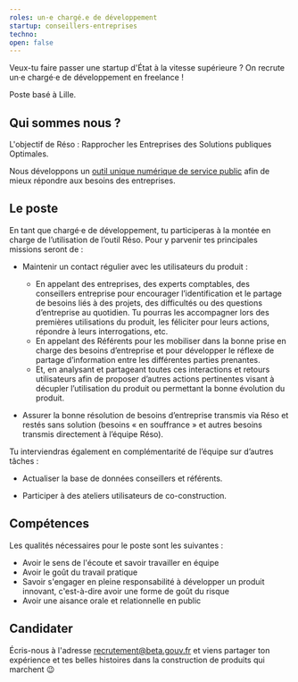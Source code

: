```yaml
---
roles: un·e chargé.e de développement
startup: conseillers-entreprises
techno:  
open: false
---
```


Veux-tu faire passer une startup d'État à la vitesse supérieure ? On recrute un·e chargé·e de développement en freelance !

<!--more-->

Poste basé à Lille.


## Qui sommes nous ?
L'objectif de Réso : Rapprocher les Entreprises des Solutions publiques Optimales.

Nous développons un [outil unique numérique de service public](https://beta.gouv.fr/startup/reso.html) afin de mieux répondre aux besoins des entreprises. 

## Le poste
En tant que chargé·e de développement, tu participeras à la montée en charge de l’utilisation de l’outil Réso.
Pour y parvenir tes principales missions seront de :

* Maintenir un contact régulier avec les utilisateurs du produit :
    - En appelant des entreprises, des experts comptables, des conseillers entreprise pour encourager l’identification et le partage de besoins liés à des projets, des difficultés ou des questions d’entreprise au quotidien. Tu pourras les accompagner lors des premières utilisations du produit, les féliciter pour leurs actions, répondre à leurs interrogations, etc.
    - En appelant des Référents pour les mobiliser dans la bonne prise en charge des besoins d’entreprise et pour développer le réflexe de partage d’information entre les différentes parties prenantes.
    - Et, en analysant et partageant toutes ces interactions et retours utilisateurs afin de proposer d’autres actions pertinentes visant à décupler l’utilisation du produit ou permettant la bonne évolution du produit.

* Assurer la bonne résolution de besoins d’entreprise transmis via Réso et restés sans solution (besoins « en souffrance » et autres besoins transmis directement à l’équipe Réso). 

Tu interviendras également en complémentarité de l’équipe sur d’autres tâches :

* Actualiser la base de données conseillers et référents.

* Participer à des ateliers utilisateurs de co-construction.

##  Compétences 
Les qualités nécessaires pour le poste sont les suivantes :
* Avoir le sens de l'écoute et savoir travailler en équipe
* Avoir le goût du travail pratique
* Savoir s'engager en pleine responsabilité à développer un produit innovant, c'est-à-dire avoir une forme de goût du risque
* Avoir une aisance orale et relationnelle en public

## Candidater
Écris-nous à l'adresse [recrutement@beta.gouv.fr](mailto:recrutement@beta.gouv.fr) et viens partager ton expérience et tes belles histoires dans la construction de produits qui marchent 😉
